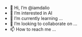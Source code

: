 - 👋 Hi, I’m @iamdalio
- 👀 I’m interested in AI
- 🌱 I’m currently learning ...
- 💞️ I’m looking to collaborate on ...
- 📫 How to reach me ...

<!---
iamdalio/iamdalio is a ✨ special ✨ repository because its `README.md` (this file) appears on your GitHub profile.
You can click the Preview link to take a look at your changes.
--->

